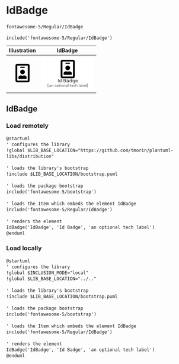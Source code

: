 # IdBadge


```text
fontawesome-5/Regular/IdBadge
```

```text
include('fontawesome-5/Regular/IdBadge')
```



| Illustration | IdBadge |
| :---: | :---: |
| ![illustration for Illustration](../../fontawesome-5/Regular/IdBadge.png) | ![illustration for IdBadge](../../fontawesome-5/Regular/IdBadge.Local.png) |




## IdBadge

### Load remotely
```plantuml
@startuml
' configures the library
!global $LIB_BASE_LOCATION="https://github.com/tmorin/plantuml-libs/distribution"

' loads the library's bootstrap
!include $LIB_BASE_LOCATION/bootstrap.puml

' loads the package bootstrap
include('fontawesome-5/bootstrap')

' loads the Item which embeds the element IdBadge
include('fontawesome-5/Regular/IdBadge')

' renders the element
IdBadge('IdBadge', 'Id Badge', 'an optional tech label')
@enduml
```

### Load locally
```plantuml
@startuml
' configures the library
!global $INCLUSION_MODE="local"
!global $LIB_BASE_LOCATION="../.."

' loads the library's bootstrap
!include $LIB_BASE_LOCATION/bootstrap.puml

' loads the package bootstrap
include('fontawesome-5/bootstrap')

' loads the Item which embeds the element IdBadge
include('fontawesome-5/Regular/IdBadge')

' renders the element
IdBadge('IdBadge', 'Id Badge', 'an optional tech label')
@enduml
```

